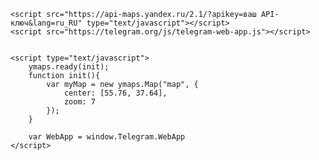 <!DOCTYPE html>
<html xmlns="http://www.w3.org/1999/xhtml">
<head>
    <title>Быстрый старт. Размещение интерактивной карты на странице</title>
    <meta http-equiv="Content-Type" content="text/html; charset=utf-8" />

    <script src="https://api-maps.yandex.ru/2.1/?apikey=ваш API-ключ&lang=ru_RU" type="text/javascript"></script>
    <script src="https://telegram.org/js/telegram-web-app.js"></script>

    
    <script type="text/javascript">
        ymaps.ready(init);
        function init(){
            var myMap = new ymaps.Map("map", {
                center: [55.76, 37.64],
                zoom: 7
            });
        }

        var WebApp = window.Telegram.WebApp
    </script>
</head>

<body>
    <div id="map" style="width: 600px; height: 400px"></div>
</body>

</html>


